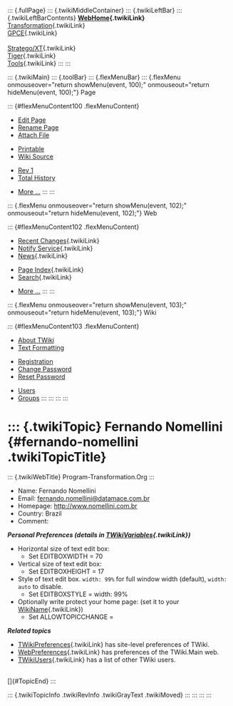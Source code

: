 ::: {.fullPage}
::: {.twikiMiddleContainer}
::: {.twikiLeftBar}
::: {.twikiLeftBarContents}
**[WebHome](WebHome){.twikiLink}**\
[Transformation](../Transform/WebHome){.twikiLink}\
[GPCE](../Gpce/WebHome){.twikiLink}\
\
[Stratego/XT](../Stratego/WebHome){.twikiLink}\
[Tiger](../Tiger/WebHome){.twikiLink}\
[Tools](../Tools/WebHome){.twikiLink}
:::
:::

::: {.twikiMain}
::: {.toolBar}
::: {.flexMenuBar}
::: {.flexMenu onmouseover="return showMenu(event, 100);" onmouseout="return hideMenu(event, 100);"}
Page

::: {#flexMenuContent100 .flexMenuContent}
-   [Edit
    Page](http://www.program-transformation.org/edit/Main/FernandoNomellini?t=1536826051)
-   [Rename
    Page](http://www.program-transformation.org/rename/Main/FernandoNomellini)
-   [Attach
    File](http://www.program-transformation.org/attach/Main/FernandoNomellini)

<!-- -->

-   [Printable](http://www.program-transformation.org/view/Main/FernandoNomellini?skin=print.pattern)
-   [Wiki
    Source](http://www.program-transformation.org/view/Main/FernandoNomellini?skin=text&raw=on&contenttype=text/plain)

<!-- -->

-   [Rev
    1](http://www.program-transformation.org/view/Main/FernandoNomellini?rev=1.1)
-   [Total
    History](http://www.program-transformation.org/rdiff/Main/FernandoNomellini)

<!-- -->

-   [More
    \...](http://www.program-transformation.org/oops/Main/FernandoNomellini?template=oopsmore&param1=1.1&param2=1.1)
:::
:::

::: {.flexMenu onmouseover="return showMenu(event, 102);" onmouseout="return hideMenu(event, 102);"}
Web

::: {#flexMenuContent102 .flexMenuContent}
-   [Recent Changes](WebChanges){.twikiLink}
-   [Notify Service](WebNotify){.twikiLink}
-   [News](WebNews){.twikiLink}

<!-- -->

-   [Page Index](WebIndex){.twikiLink}
-   [Search](WebSearch){.twikiLink}

<!-- -->

-   [More
    \...](http://www.program-transformation.org/oops/Main/FernandoNomellini?template=oopsmore&param1=1.1&param2=1.1)
:::
:::

::: {.flexMenu onmouseover="return showMenu(event, 103);" onmouseout="return hideMenu(event, 103);"}
Wiki

::: {#flexMenuContent103 .flexMenuContent}
-   [About
    TWiki](http://www.program-transformation.org/view/TWiki/WebHome)
-   [Text
    Formatting](http://www.program-transformation.org/view/TWiki/TextFormattingRules)

<!-- -->

-   [Registration](http://www.program-transformation.org/view/TWiki/TWikiRegistration)
-   [Change
    Password](http://www.program-transformation.org/view/TWiki/ChangePassword)
-   [Reset
    Password](http://www.program-transformation.org/view/TWiki/ResetPassword)

<!-- -->

-   [Users](http://www.program-transformation.org/view/Main/TWikiUsers)
-   [Groups](http://www.program-transformation.org/view/Main/TWikiGroups)
:::
:::
:::
:::

::: {.twikiTopic}
Fernando Nomellini {#fernando-nomellini .twikiTopicTitle}
==================

::: {.twikiWebTitle}
Program-Transformation.Org
:::

-   Name: Fernando Nomellini
-   Email: <fernando.nomellini@datamace.com.br>
-   Homepage: <http://www.nomellini.com.br>
-   Country: Brazil
-   Comment:

***Personal Preferences (details in
[TWikiVariables](../TWiki/TWikiVariables){.twikiLink})***

-   Horizontal size of text edit box:
    -   Set EDITBOXWIDTH = 70
-   Vertical size of text edit box:
    -   Set EDITBOXHEIGHT = 17
-   Style of text edit box. `width: 99%` for full window width
    (default), `width: auto` to disable.
    -   Set EDITBOXSTYLE = width: 99%
-   Optionally write protect your home page: (set it to your
    [WikiName](../TWiki/WikiName){.twikiLink})
    -   Set ALLOWTOPICCHANGE =

***Related topics***

-   [TWikiPreferences](../TWiki/TWikiPreferences){.twikiLink} has
    site-level preferences of TWiki.
-   [WebPreferences](WebPreferences){.twikiLink} has preferences of the
    TWiki.Main web.
-   [TWikiUsers](TWikiUsers){.twikiLink} has a list of other TWiki
    users.

\
[]{#TopicEnd}
:::

::: {.twikiTopicInfo .twikiRevInfo .twikiGrayText .twikiMoved}
:::
:::
:::
:::
